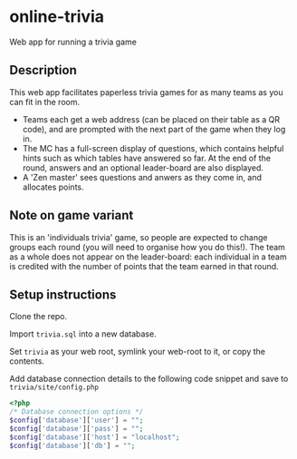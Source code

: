 online-trivia
=============
Web app for running a trivia game

Description
-----------
This web app facilitates paperless trivia games for as many teams as you can fit in the room.

* Teams each get a web address (can be placed on their table as a QR code), and are prompted with the next part of the game when they log in.
* The MC has a full-screen display of questions, which contains helpful hints such as which tables have answered so far. At the end of the round, answers and an optional leader-board are also displayed.
* A 'Zen master' sees questions and anwers as they come in, and allocates points.

Note on game variant
--------------------
This is an 'individuals trivia' game, so people are expected to change groups each round (you will need to organise how you do this!). The team as a whole does not appear on the leader-board: each individual in a team is credited with the number of points that the team earned in that round.

Setup instructions
------------------
Clone the repo.

Import `trivia.sql` into a new database.

Set `trivia` as your web root, symlink your web-root to it, or copy the contents.

Add database connection details to the following code snippet and save to `trivia/site/config.php`
```php
<?php
/* Database connection options */
$config['database']['user'] = "";
$config['database']['pass'] = "";
$config['database']['host'] = "localhost";
$config['database']['db'] = "";
```
